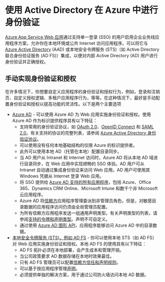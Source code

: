 <properties 
	pageTitle="使用 Active Directory 在 Azure 中进行身份验证" 
	description="了解部署到 Azure App Service 的业务线应用程序的不同身份验证和授权选项" 
	services="app-service" 
	documentationCenter="" 
	authors="cephalin" 
	manager="wpickett" 
	editor="jimbe"/>

<tags
	ms.service="app-service"
	ms.date="02/26/2016" 
	wacn.date="09/26/2016"/>

# 使用 Active Directory 在 Azure 中进行身份验证 #

[Azure App Service Web 应用](/documentation/services/web-sites/)通过支持单一登录 (SSO) 的用户启用企业业务线应用程序方案，允许你在本地环境或公共 Internet 访问应用程序。可以将它与 [Azure Active Directory](/home/features/identity/) (AAD) 或本地安全令牌服务 (STS)（如 Active Directory 联合身份验证服务 (AD FS)）集成，以便对内部 Active Directory (AD) 用户进行身份验证并正确授权。

## 手动实现身份验证和授权 ##

在许多情况下，你想要自定义应用程序的身份验证和授权行为，例如，登录和注销页、自定义授权逻辑、多租户应用程序行为，等等。在这种情况下，最好是手动配置身份验证和授权以提高功能的灵活性。以下是两个主要选项

-	[Azure AD](/documentation/articles/web-sites-dotnet-lob-application-azure-ad/) - 可以使用 Azure AD 为 Web 应用实施身份验证和授权。使用 Azure AD 作为标识提供程序具有以下特征：
	-	支持常用的身份验证协议，如 [OAuth 2.0](http://oauth.net/2/)、[OpenID Connect](http://openid.net/connect/) 和 [SAML 2.0](http://en.wikipedia.org/wiki/SAML_2.0)。有关支持的协议的完整列表，请参阅 [Azure Active Directory 身份验证协议](http://msdn.microsoft.com/zh-cn/library/azure/dn151124.aspx)。
	-	可以使用没有任何本地基础结构的仅限 Azure 的标识提供者。
	-	此外可以使用本地 AD（托管在本地）配置目录同步。
	-	当 AD 用户从 Intranet 和 Internet 访问时，Azure AD 将从本地 AD 域进行目录同步，在 Web 应用中实现顺畅的 SSO 体验。AD 用户可从 Intranet 自动通过集成身份验证来访问 Web 应用。AD 用户可使用其 Windows 凭据从 Internet 登录 Web 应用。
	-	将 SSO 提供给 [Azure AD 支持的所有应用程序](/home/features/identity/)，包括 Azure、Office 365、Dynamics CRM Online、Microsoft Intune 和数千个非 Microsoft 云应用程序。 
	-	Azure AD 将[信赖方](http://en.wikipedia.org/wiki/Relying_party)应用程序管理委派到非管理员角色，但是，对敏感目录数据的应用程序访问仍须由全局管理员配置。
	-	为所有信赖方应用程序发送一组通用声明类型。有关声明类型的列表，请参阅[支持的令牌和声明类型](/documentation/articles/active-directory-token-and-claims/)。声明不可自定义。
	-	通过使用 [Azure AD 图形 API](http://msdn.microsoft.com/zh-cn/library/azure/hh974476.aspx)，应用程序能够访问 Azure AD 中的目录数据。
-	[本地安全令牌服务 (STS)，例如 AD FS](/documentation/articles/web-sites-dotnet-lob-application-adfs/) - 你可以使用本地 STS（如 AD FS）对 Web 应用实施身份验证和授权。本地 AD FS 的使用具有以下特征：
	-	AD FS 拓扑必须在本地部署，会产生成本和管理开销。
	-	当公司政策要求 AD 数据存储在本地时效果最佳。
	-	只有 AD FS 管理员可以配置[信赖方信任和声明规则](http://technet.microsoft.com/zh-cn/library/dd807108.aspx)。
	-	可以基于按应用程序管理[声明](http://technet.microsoft.com/zh-cn/library/ee913571.aspx)。
	-	必须提供单独的解决方案，用于通过公司防火墙访问本地 AD 数据。



<!---HONumber=79-->